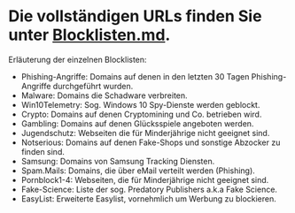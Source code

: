 # Die vollständigen URLs finden Sie unter <a href="./../Blocklisten.md">Blocklisten.md</a>.

Erläuterung der einzelnen Blocklisten:

* Phishing-Angriffe: Domains auf denen in den letzten 30 Tagen Phishing-Angriffe durchgeführt wurden.
* Malware: Domains die Schadware verbreiten.
* Win10Telemetry: Sog. Windows 10 Spy-Dienste werden geblockt.
* Crypto: Domains auf denen Cryptomining und Co. betrieben wird.
* Gambling: Domains auf denen Glücksspiele angeboten werden.
* Jugendschutz: Webseiten die für Minderjährige nicht geeignet sind.
* Notserious: Domains auf denen Fake-Shops und sonstige Abzocker zu finden sind.
* Samsung: Domains von Samsung Tracking Diensten.
* Spam.Mails: Domains, die über eMail verteilt werden (Phishing).
* Pornblock1-4: Webseiten, die für Minderjährige nicht geeignet sind.
* Fake-Science: Liste der sog. Predatory Publishers a.k.a Fake Science.
* EasyList: Erweiterte Easylist, vornehmlich um Werbung zu blockieren.
